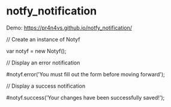# notfy_notification

Demo: https://pr4n4vs.github.io/notfy_notification/


// Create an instance of Notyf

var notyf = new Notyf();

// Display an error notification


#notyf.error('You must fill out the form before moving forward');

// Display a success notification



#notyf.success('Your changes have been successfully saved!');

